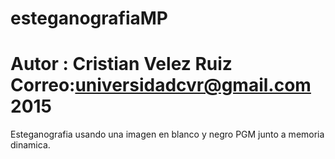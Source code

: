 # esteganografiaMP 
# Autor : Cristian Velez Ruiz Correo:universidadcvr@gmail.com 2015
Esteganografia usando una imagen en blanco y negro PGM junto a memoria dinamica.
